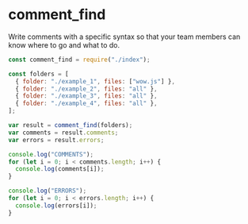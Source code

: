 # comment_find

Write comments with a specific syntax so that your team members can know where to go and what to do.

```js
const comment_find = require("./index");

const folders = [
  { folder: "./example_1", files: ["wow.js"] },
  { folder: "./example_2", files: "all" },
  { folder: "./example_3", files: "all" },
  { folder: "./example_4", files: "all" },
];

var result = comment_find(folders);
var comments = result.comments;
var errors = result.errors;

console.log("COMMENTS");
for (let i = 0; i < comments.length; i++) {
  console.log(comments[i]);
}

console.log("ERRORS");
for (let i = 0; i < errors.length; i++) {
  console.log(errors[i]);
}
```
